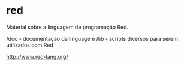 # red
Material sobre a linguagem de programação Red.

/doc - documentação da linguagem
/lib - scripts diversos para serem utilizados com Red

http://www.red-lang.org/
